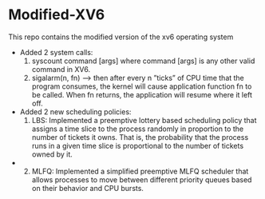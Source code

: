 # Modified-XV6
This repo contains the modified version of the xv6 operating system

- Added 2 system calls:
    1. syscount <mask> command [args] where command [args] is any other valid command in XV6.
    2. sigalarm(n, fn) --> then after every n  ”ticks” of CPU time that the program consumes, the kernel will cause application function fn  to be called. When fn  returns, the application will resume where it left off.
- Added 2 new scheduling policies:
    1. LBS: Implemented a preemptive lottery based scheduling policy that assigns a time slice to the process randomly in proportion to the number of tickets it owns. That is, the probability that the process runs in a given time slice is proportional to the number of tickets owned by it.
-   2. MLFQ: Implemented a simplified preemptive MLFQ scheduler that allows processes to move between different priority queues based on their behavior and CPU bursts.
